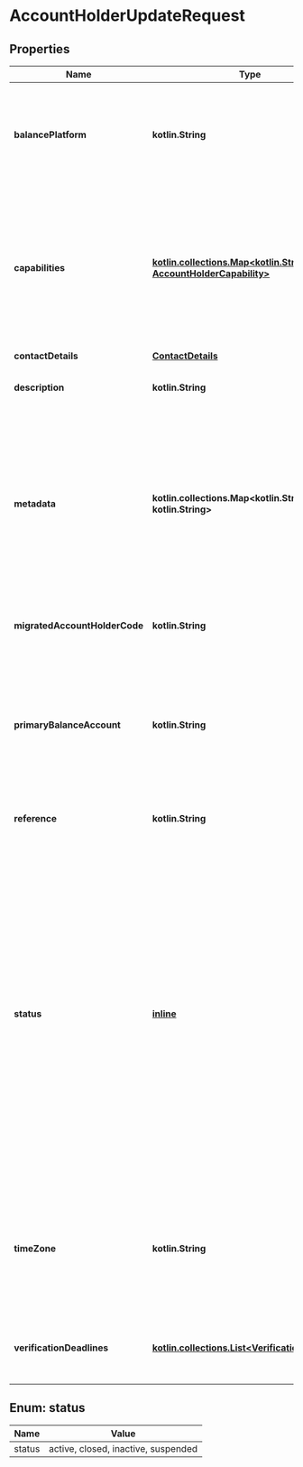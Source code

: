 
# AccountHolderUpdateRequest

## Properties
Name | Type | Description | Notes
------------ | ------------- | ------------- | -------------
**balancePlatform** | **kotlin.String** | The unique identifier of the [balance platform](https://docs.adyen.com/api-explorer/#/balanceplatform/latest/get/balancePlatforms/{id}__queryParam_id) to which the account holder belongs. Required in the request if your API credentials can be used for multiple balance platforms. |  [optional]
**capabilities** | [**kotlin.collections.Map&lt;kotlin.String, AccountHolderCapability&gt;**](AccountHolderCapability.md) | Contains key-value pairs that specify the actions that an account holder can do in your platform. The key is a capability required for your integration. For example, **issueCard** for Issuing. The value is an object containing the settings for the capability. |  [optional]
**contactDetails** | [**ContactDetails**](ContactDetails.md) |  |  [optional]
**description** | **kotlin.String** | Your description for the account holder, maximum 300 characters. |  [optional]
**metadata** | **kotlin.collections.Map&lt;kotlin.String, kotlin.String&gt;** | A set of key and value pairs for general use. The keys do not have specific names and may be used for storing miscellaneous data as desired. &gt; Note that during an update of metadata, the omission of existing key-value pairs will result in the deletion of those key-value pairs. |  [optional]
**migratedAccountHolderCode** | **kotlin.String** | The unique identifier of the migrated account holder in the classic integration. |  [optional] [readonly]
**primaryBalanceAccount** | **kotlin.String** | The ID of the account holder&#39;s primary balance account. By default, this is set to the first balance account that you create for the account holder. To assign a different balance account, send a PATCH request. |  [optional]
**reference** | **kotlin.String** | Your reference for the account holder, maximum 150 characters. |  [optional]
**status** | [**inline**](#Status) | The status of the account holder.  Possible values:    * **active**: The account holder is active. This is the default status when creating an account holder.    * **inactive (Deprecated)**: The account holder is temporarily inactive due to missing KYC details. You can set the account back to active by providing the missing KYC details.    * **suspended**: The account holder is permanently deactivated by Adyen. This action cannot be undone.   * **closed**: The account holder is permanently deactivated by you. This action cannot be undone. |  [optional]
**timeZone** | **kotlin.String** | The time zone of the account holder. For example, **Europe/Amsterdam**. Defaults to the time zone of the balance platform if no time zone is set. For possible values, see the [list of time zone codes](https://en.wikipedia.org/wiki/List_of_tz_database_time_zones). |  [optional]
**verificationDeadlines** | [**kotlin.collections.List&lt;VerificationDeadline&gt;**](VerificationDeadline.md) | List of verification deadlines and the capabilities that will be disallowed if verification errors are not resolved. |  [optional] [readonly]


<a name="Status"></a>
## Enum: status
Name | Value
---- | -----
status | active, closed, inactive, suspended



